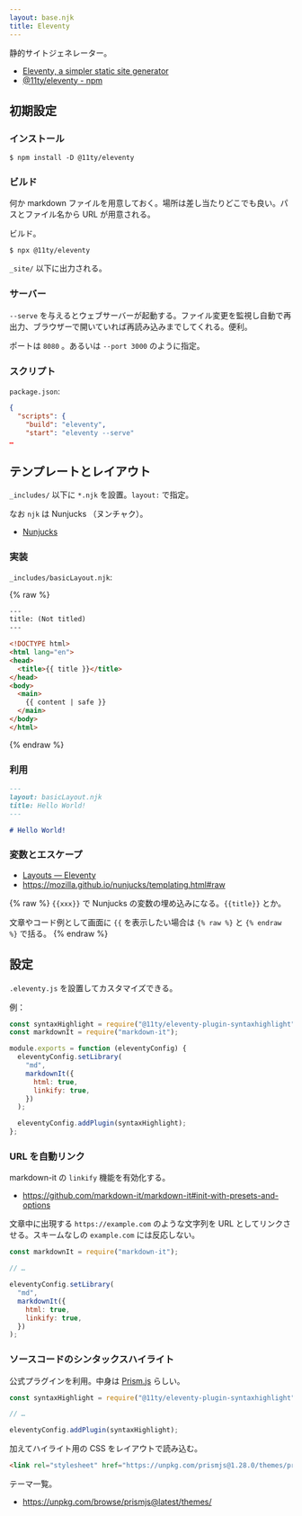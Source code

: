 ```yaml
---
layout: base.njk
title: Eleventy
---
```


静的サイトジェネレーター。

- [Eleventy, a simpler static site generator](https://www.11ty.dev/)
- [@11ty/eleventy - npm](https://www.npmjs.com/package/@11ty/eleventy)

## 初期設定

### インストール

```
$ npm install -D @11ty/eleventy
```

### ビルド

何か markdown ファイルを用意しておく。場所は差し当たりどこでも良い。パスとファイル名から URL が用意される。

ビルド。

```
$ npx @11ty/eleventy
```

`_site/` 以下に出力される。

### サーバー

`--serve` を与えるとウェブサーバーが起動する。ファイル変更を監視し自動で再出力、ブラウザーで開いていれば再読み込みまでしてくれる。便利。

ポートは `8080` 。あるいは `--port 3000` のように指定。

### スクリプト

`package.json`:

```json
{
  "scripts": {
    "build": "eleventy",
    "start": "eleventy --serve"
…
```

## テンプレートとレイアウト

`_includes/` 以下に `*.njk` を設置。`layout:` で指定。

なお `njk` は Nunjucks （ヌンチャク）。

- [Nunjucks](https://mozilla.github.io/nunjucks/)

### 実装

`_includes/basicLayout.njk`:

{% raw %}

```html
---
title: (Not titled)
---

<!DOCTYPE html>
<html lang="en">
<head>
  <title>{{ title }}</title>
</head>
<body>
  <main>
    {{ content | safe }}
  </main>
</body>
</html>
```

{% endraw %}

### 利用

```md
---
layout: basicLayout.njk
title: Hello World!
---

# Hello World!
```

### 変数とエスケープ

- [Layouts — Eleventy](https://www.11ty.dev/docs/layouts/)
- https://mozilla.github.io/nunjucks/templating.html#raw

{% raw %}
`{{xxx}}` で Nunjucks の変数の埋め込みになる。`{{title}}` とか。

文章やコード例として画面に `{{` を表示したい場合は `{% raw %}`  と <code>{<!-- -->% endraw %}</code> で括る。
{% endraw %}

## 設定

`.eleventy.js` を設置してカスタマイズできる。

例：

```js
const syntaxHighlight = require("@11ty/eleventy-plugin-syntaxhighlight");
const markdownIt = require("markdown-it");

module.exports = function (eleventyConfig) {
  eleventyConfig.setLibrary(
    "md",
    markdownIt({
      html: true,
      linkify: true,
    })
  );

  eleventyConfig.addPlugin(syntaxHighlight);
};
```

### URL を自動リンク

markdown-it の `linkify` 機能を有効化する。

- https://github.com/markdown-it/markdown-it#init-with-presets-and-options

文章中に出現する `https://example.com` のような文字列を URL としてリンクさせる。スキームなしの `example.com` には反応しない。

```js
const markdownIt = require("markdown-it");

// …

eleventyConfig.setLibrary(
  "md",
  markdownIt({
    html: true,
    linkify: true,
  })
);
```

### ソースコードのシンタックスハイライト

公式プラグインを利用。中身は [Prism.js](https://prismjs.com/) らしい。

```js
const syntaxHighlight = require("@11ty/eleventy-plugin-syntaxhighlight");

// …

eleventyConfig.addPlugin(syntaxHighlight);
```

加えてハイライト用の CSS をレイアウトで読み込む。

```html
<link rel="stylesheet" href="https://unpkg.com/prismjs@1.28.0/themes/prism-okaidia.css">
```

テーマ一覧。

- https://unpkg.com/browse/prismjs@latest/themes/
